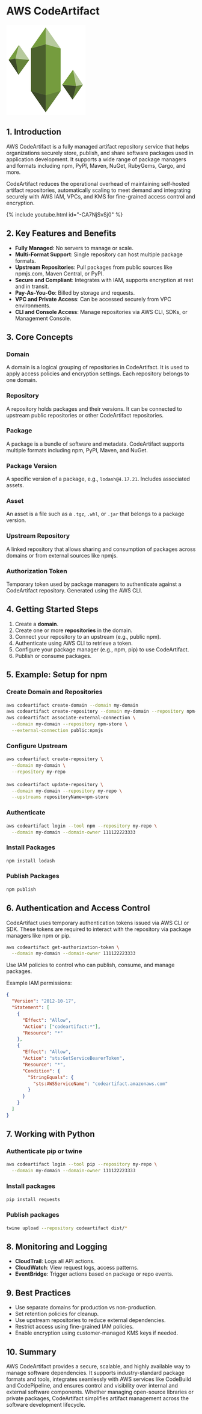 # AWS CodeArtifact

![alt text](image-2.png)

## 1. Introduction
AWS CodeArtifact is a fully managed artifact repository service that helps organizations securely store, publish, and share software packages used in application development. It supports a wide range of package managers and formats including npm, PyPI, Maven, NuGet, RubyGems, Cargo, and more.

CodeArtifact reduces the operational overhead of maintaining self-hosted artifact repositories, automatically scaling to meet demand and integrating securely with AWS IAM, VPCs, and KMS for fine-grained access control and encryption.


{% include youtube.html id="-CA7NjSvSj0" %}

## 2. Key Features and Benefits
- **Fully Managed**: No servers to manage or scale.
- **Multi-Format Support**: Single repository can host multiple package formats.
- **Upstream Repositories**: Pull packages from public sources like npmjs.com, Maven Central, or PyPI.
- **Secure and Compliant**: Integrates with IAM, supports encryption at rest and in transit.
- **Pay-As-You-Go**: Billed by storage and requests.
- **VPC and Private Access**: Can be accessed securely from VPC environments.
- **CLI and Console Access**: Manage repositories via AWS CLI, SDKs, or Management Console.

## 3. Core Concepts
### Domain
A domain is a logical grouping of repositories in CodeArtifact. It is used to apply access policies and encryption settings. Each repository belongs to one domain.

### Repository
A repository holds packages and their versions. It can be connected to upstream public repositories or other CodeArtifact repositories.

### Package
A package is a bundle of software and metadata. CodeArtifact supports multiple formats including npm, PyPI, Maven, and NuGet.

### Package Version
A specific version of a package, e.g., `lodash@4.17.21`. Includes associated assets.

### Asset
An asset is a file such as a `.tgz`, `.whl`, or `.jar` that belongs to a package version.

### Upstream Repository
A linked repository that allows sharing and consumption of packages across domains or from external sources like npmjs.

### Authorization Token
Temporary token used by package managers to authenticate against a CodeArtifact repository. Generated using the AWS CLI.

## 4. Getting Started Steps
1. Create a **domain**.
2. Create one or more **repositories** in the domain.
3. Connect your repository to an upstream (e.g., public npm).
4. Authenticate using AWS CLI to retrieve a token.
5. Configure your package manager (e.g., npm, pip) to use CodeArtifact.
6. Publish or consume packages.

## 5. Example: Setup for npm
### Create Domain and Repositories
```bash
aws codeartifact create-domain --domain my-domain
aws codeartifact create-repository --domain my-domain --repository npm-store
aws codeartifact associate-external-connection \
  --domain my-domain --repository npm-store \
  --external-connection public:npmjs
```

### Configure Upstream
```bash
aws codeartifact create-repository \
  --domain my-domain \
  --repository my-repo

aws codeartifact update-repository \
  --domain my-domain --repository my-repo \
  --upstreams repositoryName=npm-store
```

### Authenticate
```bash
aws codeartifact login --tool npm --repository my-repo \
  --domain my-domain --domain-owner 111122223333
```

### Install Packages
```bash
npm install lodash
```

### Publish Packages
```bash
npm publish
```

## 6. Authentication and Access Control
CodeArtifact uses temporary authentication tokens issued via AWS CLI or SDK. These tokens are required to interact with the repository via package managers like npm or pip.

```bash
aws codeartifact get-authorization-token \
  --domain my-domain --domain-owner 111122223333
```

Use IAM policies to control who can publish, consume, and manage packages.

Example IAM permissions:
```json
{
  "Version": "2012-10-17",
  "Statement": [
    {
      "Effect": "Allow",
      "Action": ["codeartifact:*"],
      "Resource": "*"
    },
    {
      "Effect": "Allow",
      "Action": "sts:GetServiceBearerToken",
      "Resource": "*",
      "Condition": {
        "StringEquals": {
          "sts:AWSServiceName": "codeartifact.amazonaws.com"
        }
      }
    }
  ]
}
```

## 7. Working with Python
### Authenticate pip or twine
```bash
aws codeartifact login --tool pip --repository my-repo \
  --domain my-domain --domain-owner 111122223333
```

### Install packages
```bash
pip install requests
```

### Publish packages
```bash
twine upload --repository codeartifact dist/*
```

## 8. Monitoring and Logging
- **CloudTrail**: Logs all API actions.
- **CloudWatch**: View request logs, access patterns.
- **EventBridge**: Trigger actions based on package or repo events.

## 9. Best Practices
- Use separate domains for production vs non-production.
- Set retention policies for cleanup.
- Use upstream repositories to reduce external dependencies.
- Restrict access using fine-grained IAM policies.
- Enable encryption using customer-managed KMS keys if needed.

## 10. Summary
AWS CodeArtifact provides a secure, scalable, and highly available way to manage software dependencies. It supports industry-standard package formats and tools, integrates seamlessly with AWS services like CodeBuild and CodePipeline, and ensures control and visibility over internal and external software components. Whether managing open-source libraries or private packages, CodeArtifact simplifies artifact management across the software development lifecycle.